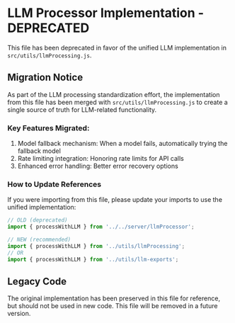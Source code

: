 # LLM Processor Implementation - DEPRECATED

This file has been deprecated in favor of the unified LLM implementation in `src/utils/llmProcessing.js`.

## Migration Notice

As part of the LLM processing standardization effort, the implementation from this file has been merged with `src/utils/llmProcessing.js` to create a single source of truth for LLM-related functionality.

### Key Features Migrated:

1. Model fallback mechanism: When a model fails, automatically trying the fallback model
2. Rate limiting integration: Honoring rate limits for API calls
3. Enhanced error handling: Better error recovery options

### How to Update References

If you were importing from this file, please update your imports to use the unified implementation:

```javascript
// OLD (deprecated)
import { processWithLLM } from '../../server/llmProcessor';

// NEW (recommended)
import { processWithLLM } from '../utils/llmProcessing';
// OR
import { processWithLLM } from '../utils/llm-exports';
```

## Legacy Code

The original implementation has been preserved in this file for reference, but should not be used in new code.
This file will be removed in a future version.
